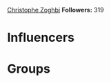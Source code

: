 
[Christophe Zoghbi](https://twitter.com/kristoffzoghbi)
**Followers:** 319

<!-- TITLE: Communities -->
<!-- SUBTITLE: A quick summary of Communities -->

# Influencers
<div class=influencers>


</div>

# Groups
<div class=groups>


</div>

